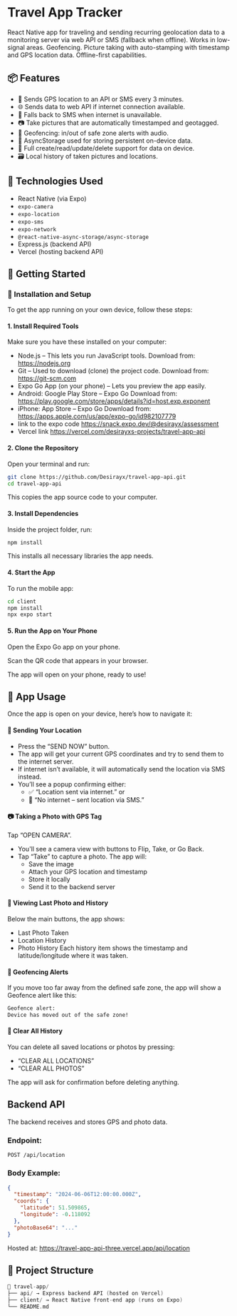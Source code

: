 # Travel App Tracker

React Native app for traveling and sending recurring geolocation data to a monitoring server via web API or SMS (fallback when offline). Works in low-signal areas. Geofencing. Picture taking with auto-stamping with timestamp and GPS location data. Offline-first capabilities.

## 📦 Features

- 🔄 Sends GPS location to an API or SMS every 3 minutes.
- 🌐 Sends data to web API if internet connection available.
- 📱 Falls back to SMS when internet is unavailable.
- 📷 Take pictures that are automatically timestamped and geotagged.
- 🧭 Geofencing: in/out of safe zone alerts with audio.
- 🧠 AsyncStorage used for storing persistent on-device data.
- 🔧 Full create/read/update/delete support for data on device.
- 🗃️ Local history of taken pictures and locations.

## 🧪 Technologies Used

- React Native (via Expo)
- `expo-camera`
- `expo-location`
- `expo-sms`
- `expo-network`
- `@react-native-async-storage/async-storage`
- Express.js (backend API)
- Vercel (hosting backend API)

## 🚀 Getting Started

### 🔧 Installation and Setup
To get the app running on your own device, follow these steps:

#### 1. Install Required Tools
Make sure you have these installed on your computer:

- Node.js – This lets you run JavaScript tools. Download from: https://nodejs.org
- Git – Used to download (clone) the project code. Download from: https://git-scm.com
- Expo Go App (on your phone) – Lets you preview the app easily.
- Android: Google Play Store – Expo Go  Download from: https://play.google.com/store/apps/details?id=host.exp.exponent
- iPhone: App Store – Expo Go  Download from: https://apps.apple.com/us/app/expo-go/id982107779
- link to the expo code https://snack.expo.dev/@desirayx/assessment
- Vercel link https://vercel.com/desirayxs-projects/travel-app-api
#### 2. Clone the Repository
Open your terminal and run:
```bash
git clone https://github.com/Desirayx/travel-app-api.git
cd travel-app-api
```
This copies the app source code to your computer.

#### 3. Install Dependencies
Inside the project folder, run:
```bash
npm install
```
This installs all necessary libraries the app needs.

#### 4. Start the App
To run the mobile app:
```bash
cd client
npm install
npx expo start
```
#### 5. Run the App on Your Phone
Open the Expo Go app on your phone.

Scan the QR code that appears in your browser.

The app will open on your phone, ready to use!

## 📱 App Usage
Once the app is open on your device, here’s how to navigate it:

#### 📍 Sending Your Location
- Press the “SEND NOW” button.
- The app will get your current GPS coordinates and try to send them to the internet server.
- If internet isn’t available, it will automatically send the location via SMS instead.
- You’ll see a popup confirming either:
  -  ✅ “Location sent via internet.” or
  -  📱 “No internet – sent location via SMS.”



#### 📷 Taking a Photo with GPS Tag
Tap “OPEN CAMERA”.
- You'll see a camera view with buttons to Flip, Take, or Go Back.
- Tap “Take” to capture a photo. The app will:
  - Save the image
  - Attach your GPS location and timestamp
  - Store it locally
  - Send it to the backend server

#### 🧾 Viewing Last Photo and History
Below the main buttons, the app shows:
- Last Photo Taken
- Location History
- Photo History
Each history item shows the timestamp and latitude/longitude where it was taken.


#### 🚨 Geofencing Alerts
If you move too far away from the defined safe zone, the app will show a Geofence alert like this:
```bash
Geofence alert:
Device has moved out of the safe zone!
```
#### 🧹 Clear All History
You can delete all saved locations or photos by pressing:
- “CLEAR ALL LOCATIONS”
- “CLEAR ALL PHOTOS”

The app will ask for confirmation before deleting anything.

## Backend API
The backend receives and stores GPS and photo data.
### Endpoint:

```http
POST /api/location
```
### Body Example:

```json
{
  "timestamp": "2024-06-06T12:00:00.000Z",
  "coords": {
    "latitude": 51.509865,
    "longitude": -0.118092
  },
  "photoBase64": "..."
}
```
Hosted at: https://travel-app-api-three.vercel.app/api/location

##  📁 Project Structure

```go
📂 travel-app/
├── api/ → Express backend API (hosted on Vercel)
├── client/ → React Native front-end app (runs on Expo)
└── README.md
